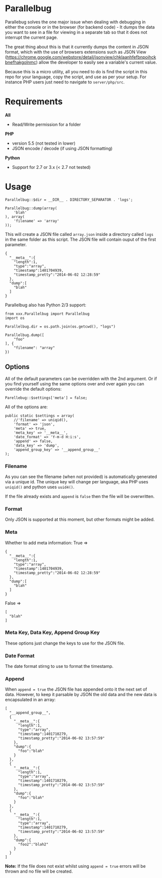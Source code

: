 Parallelbug
==========

Parallebug solves the one major issue when dealing with debugging in either the console or in the browser (for backend code) - It dumps the data you want to see in a file for viewing in a separate tab so that it does not interrupt the current page.

The great thing about this is that it currently dumps the content in JSON format, which with the use of browsers extensions such as JSON View (https://chrome.google.com/webstore/detail/jsonview/chklaanhfefbnpoihckbnefhakgolnmc) allow the developer to easily see a variable's current value.

Because this is a micro utility, all you need to do is find the script in this repo for your language, copy the script, and use as per your setup.
For instance PHP users just need to navigate to `server/php/src`.

# Requirements
**All**
* Read/Write permission for a folder

**PHP**
* version 5.5 (not tested in lower)
* JSON encode / decode (if using JSON formatting)

**Python**
* Support for 2.7 or 3.x (< 2.7 not tested)

# Usage
```
Parallelbug::$dir = __DIR__ . DIRECTORY_SEPARATOR . 'logs';

Parallelbug::dump(array(
	'blah'
), array(
	'filename' => 'array'
));
```

This will create a JSON file called `array.json` inside a directory called `logs` in the same folder as this script.
The JSON file will contain ouput of the first parameter.

```
{
  "__meta__":{
    "length":1,
    "type":"array",
    "timestamp":1401704939,
    "timestamp_pretty":"2014-06-02 12:28:59"
  },
  "dump":[
    "blah"
  ]
}
```
Parallelbug also has Python 2/3 support:

```
from xxx.Parallelbug import Parallelbug
import os

Parallelbug.dir = os.path.join(os.getcwd(), "logs")

Parallelbug.dump([
	"foo"
], {
	"filename": "array"
})
```

## Options
All of the default parameters can be overridden with the 2nd argument. Or if you find yourself using the same options over and over again you can override the default options:

```
Parellebug::$settings['meta'] = false;
```

All of the options are:

```
public static $settings = array(
	//'filename' => uniqid(),
	'format' => 'json',
	'meta' => true,
	'meta_key' => '__meta__',
	'date_format' => 'Y-m-d H:i:s',
	'append' => false,
	'data_key' => 'dump',
	'append_group_key' => '__append_group__'
);
```

### Filename
As you can see the filename (when not provided) is automatically generated via a unique id. The unique key will change per language, aka PHP uses `uniqid()` and python uses `uuid4()`.

If the file already exists and `append` is `false` then the file will be overwritten.

### Format
Only JSON is supported at this moment, but other formats might be added.

### Meta
Whether to add meta information:
True =>
```
{
  "__meta__":{
    "length":1,
    "type":"array",
    "timestamp":1401704939,
    "timestamp_pretty":"2014-06-02 12:28:59"
  },
  "dump":[
    "blah"
  ]
}
```
False =>
```
[
  "blah"
]
```

### Meta Key, Data Key, Append Group Key
These options just change the keys to use for the JSON file.

### Date Format
The date format stirng to use to format the timestamp.

### Append
When `append = true` the JSON file has appended onto it the next set of data. However, to keep it parsable by JSON the old data and the new data is encapsulated in an array:

```
[
  "__append_group__",
  {
    "__meta__":{
      "length":1,
      "type":"array",
      "timestamp":1401710279,
      "timestamp_pretty":"2014-06-02 13:57:59"
    },
    "dump":{
      "foo":"blah"
    }
  },
  {
    "__meta__":{
      "length":1,
      "type":"array",
      "timestamp":1401710279,
      "timestamp_pretty":"2014-06-02 13:57:59"
    },
    "dump":{
      "foo":"blah"
    }
  },
  {
    "__meta__":{
      "length":1,
      "type":"array",
      "timestamp":1401710279,
      "timestamp_pretty":"2014-06-02 13:57:59"
    },
    "dump":{
      "foo2":"blah2"
    }
  }
]
```

**Note:** If the file does not exist whilst using `append = true` errors will be thrown and no file will be created.
